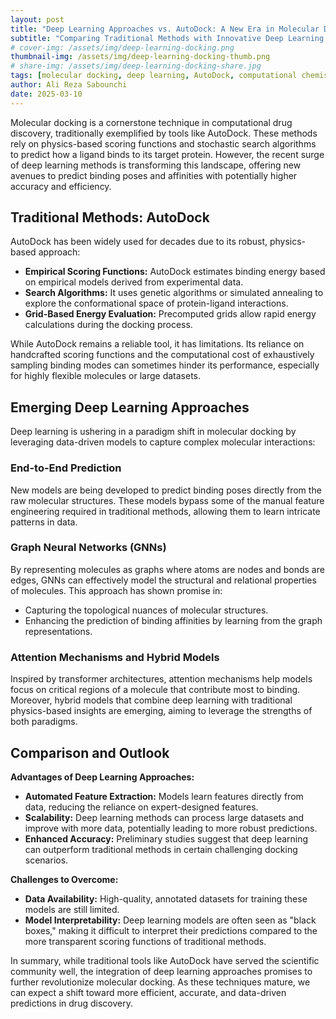 ```yaml
---
layout: post
title: "Deep Learning Approaches vs. AutoDock: A New Era in Molecular Docking"
subtitle: "Comparing Traditional Methods with Innovative Deep Learning Techniques for Molecular Docking (thumbnail by Flaticon)"
# cover-img: /assets/img/deep-learning-docking.png
thumbnail-img: /assets/img/deep-learning-docking-thumb.png
# share-img: /assets/img/deep-learning-docking-share.jpg
tags: [molecular docking, deep learning, AutoDock, computational chemistry, drug discovery]
author: Ali Reza Sabounchi
date: 2025-03-10
---
```


Molecular docking is a cornerstone technique in computational drug discovery, traditionally exemplified by tools like AutoDock. These methods rely on physics-based scoring functions and stochastic search algorithms to predict how a ligand binds to its target protein. However, the recent surge of deep learning methods is transforming this landscape, offering new avenues to predict binding poses and affinities with potentially higher accuracy and efficiency.

## Traditional Methods: AutoDock

AutoDock has been widely used for decades due to its robust, physics-based approach:
- **Empirical Scoring Functions:** AutoDock estimates binding energy based on empirical models derived from experimental data.
- **Search Algorithms:** It uses genetic algorithms or simulated annealing to explore the conformational space of protein-ligand interactions.
- **Grid-Based Energy Evaluation:** Precomputed grids allow rapid energy calculations during the docking process.

While AutoDock remains a reliable tool, it has limitations. Its reliance on handcrafted scoring functions and the computational cost of exhaustively sampling binding modes can sometimes hinder its performance, especially for highly flexible molecules or large datasets.

## Emerging Deep Learning Approaches

Deep learning is ushering in a paradigm shift in molecular docking by leveraging data-driven models to capture complex molecular interactions:

### End-to-End Prediction

New models are being developed to predict binding poses directly from the raw molecular structures. These models bypass some of the manual feature engineering required in traditional methods, allowing them to learn intricate patterns in data.

### Graph Neural Networks (GNNs)

By representing molecules as graphs where atoms are nodes and bonds are edges, GNNs can effectively model the structural and relational properties of molecules. This approach has shown promise in:
- Capturing the topological nuances of molecular structures.
- Enhancing the prediction of binding affinities by learning from the graph representations.

### Attention Mechanisms and Hybrid Models

Inspired by transformer architectures, attention mechanisms help models focus on critical regions of a molecule that contribute most to binding. Moreover, hybrid models that combine deep learning with traditional physics-based insights are emerging, aiming to leverage the strengths of both paradigms.

## Comparison and Outlook

**Advantages of Deep Learning Approaches:**
- **Automated Feature Extraction:** Models learn features directly from data, reducing the reliance on expert-designed features.
- **Scalability:** Deep learning methods can process large datasets and improve with more data, potentially leading to more robust predictions.
- **Enhanced Accuracy:** Preliminary studies suggest that deep learning can outperform traditional methods in certain challenging docking scenarios.

**Challenges to Overcome:**
- **Data Availability:** High-quality, annotated datasets for training these models are still limited.
- **Model Interpretability:** Deep learning models are often seen as "black boxes," making it difficult to interpret their predictions compared to the more transparent scoring functions of traditional methods.

In summary, while traditional tools like AutoDock have served the scientific community well, the integration of deep learning approaches promises to further revolutionize molecular docking. As these techniques mature, we can expect a shift toward more efficient, accurate, and data-driven predictions in drug discovery.

